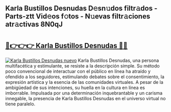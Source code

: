 ## Karla Bustillos Desnudas D𝚎sn𝚞dos filtr𝚊dos - Parts-ztt Vid𝚎os f𝚘tos - N𝚞evas filtr𝚊ciones atr𝚊ctivas 8N0qJ

# <h2><a href="http://mb2wzl2.tromn.icu/?c=Karla+Bustillos+Desnudas">🔗👉👉👉 Karla Bustillos Desnudas 🔗🔗</a></h2>

[![Karla Bustillos Desnudas nuevo](https://i.imgur.com/pEAQMta.gif)](http://mb2wzl2.tromn.icu/?c=Karla+Bustillos+Desnudas)
Karla Bustillos Desnudas, una persona multifacética y estimulante, se resiste a la descripción simple. Su método poco convencional de interactuar con el público en línea ha atraído y ofendido a los seguidores, estimulando debates sobre el consentimiento, la expresión artística y la esencia de las comunidades virtuales. A pesar de la ambigüedad de sus intenciones, su huella en la cultura en línea es imborrable. Impulsada por una determinación inquebrantable y un carisma innegable, la presencia de Karla Bustillos Desnudas en el universo virtual no tiene paralelo.
